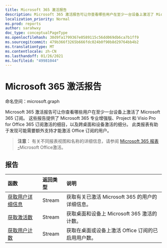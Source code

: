 ```yaml
---
title: Microsoft 365 激活报告
description: Microsoft 365 激活报告可让你查看哪些用户在至少一台设备上激活了 Microsoft 365 订阅。 这些报告提供了 Microsoft 365 专业增强版、Project 和 Visio Pro for Office 365 订阅激活的细目，以及跨桌面和设备激活的细分。 此类报表有助于发现可能需要额外支持才能激活 Office 订阅的用户。
localization_priority: Normal
ms.prod: reports
author: sarahwxy
doc_type: conceptualPageType
ms.openlocfilehash: 30d9fa1799367e0589115c56dd069db6ca7b1ff9
ms.sourcegitcommit: 479b366f3265b666fdc024b0f90b8d29764bb4b2
ms.translationtype: MT
ms.contentlocale: zh-CN
ms.lasthandoff: 01/26/2021
ms.locfileid: "49981044"
---
```

# <a name="microsoft-365-activations-reports"></a>Microsoft 365 激活报告

命名空间：microsoft.graph

Microsoft 365 激活报告可让你查看哪些用户在至少一台设备上激活了 Microsoft 365 订阅。 这些报告提供了 Microsoft 365 专业增强版、Project 和 Visio Pro for Office 365 订阅激活的细目，以及跨桌面和设备激活的细分。 此类报表有助于发现可能需要额外支持才能激活 Office 订阅的用户。

> **注意：** 有关不同报表视图和名称的详细信息，请参阅 [Microsoft 365 报表 -](https://support.office.com/client/Office-activations-87c24ae2-82e0-4d1e-be01-c3bcc3f18c60)Microsoft Office激活。

## <a name="reports"></a>报告
| 函数                                 | 返回类型 | 说明                              |
| :--------------------------------------- | :---------- | :--------------------------------------- |
| [获取用户详细信息](../api/reportroot-getoffice365activationsuserdetail.md) | Stream      | 获取有关已激活 Microsoft 365 的用户的详细信息。 |
| [获取激活数](../api/reportroot-getoffice365activationcounts.md) | Stream      | 获取桌面和设备上 Microsoft 365 激活的计数。 |
| [获取用户计数](../api/reportroot-getoffice365activationsusercounts.md) | Stream      | 获取在桌面或设备上激活 Office 订阅的已启用用户数。 |

